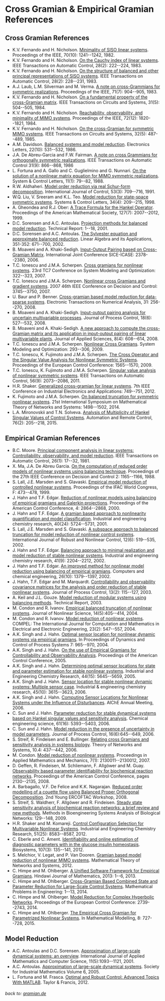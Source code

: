 
# Cross Gramian &amp; Empirical Gramian References #


## Cross Gramian References ##

+ K.V. Fernando and H. Nicholson. [Minimality of SISO linear systems](http://dx.doi.org/10.1109/PROC.1982.12460). Proceedings of the IEEE, 70(10): 1241--1242, 1982.
+ K.V. Fernando and H. Nicholson. [On the Cauchy index of linear systems](http://dx.doi.org/10.1109/TAC.1983.1103200). IEEE Transactions on Automatic Control, 28(2): 222--224, 1983.
+ K.V. Fernando and H. Nicholson. [On the structure of balanced and other principal representations of SISO systems](http://dx.doi.org/10.1109/TAC.1983.1103195). IEEE Transactions on Automatic Control, 28(2): 228--231, 1983.
+ A.J. Laub, L.M. Silverman and M. Verma. [A note on cross-Grammians for symmetric realizations](http://dx.doi.org/10.1109/PROC.1983.12688). Proceedings of the IEEE, 71(7): 904--905, 1983.
+ K.V. Fernando and H. Nicholson. [On a fundamental property of the cross-Gramian matrix](http://dx.doi.org/10.1109/TCS.1984.1085524). IEEE Transactions on Circuits and Systems, 31(5): 504--505, 1984.
+ K.V. Fernando and H. Nicholson. [Reachability, observability, and minimality of MIMO systems](http://dx.doi.org/10.1109/PROC.1984.13094). Proceedings of the IEEE, 72(12): 1820--1821, 1984.
+ K.V. Fernando and H. Nicholson. [On the cross-Gramian for symmetric MIMO systems](http://dx.doi.org/10.1109/TCS.1985.1085737). IEEE Transactions on Circuits and Systems, 32(5): 487--489, 1985.
+ A.M. Davidson. [Balanced systems and model reduction](http://dx.doi.org/10.1049/el:19860362). Electronics Letters, 22(10): 531--532, 1986.
+ J.A. De Abreu-Garcia and F.W. Fairman. [A note on cross Grammians for orthogonally symmetric realizations](http://dx.doi.org/10.1109/TAC.1986.1104421). IEEE Transactions on Automatic Control 31(9): 866--868, 1986
+ L. Fortuna and A. Gallo and C. Guglielmino and G. Nunnari. [On the solution of a nonlinear matrix equation for MIMO symmetric realizations](http://dx.doi.org/10.1016/0167-6911%2888%2990115-6). System &amp; Control Letters, 11(1):  79--82, 1988.
+ R.W. Aldhaheri. [Model order reduction via real Schur-form decomposition](http://dx.doi.org/10.1080/00207179108953642). International Journal of Control, 53(3): 709--716, 1991.
+ W.Q. Liu, V. Sreeram and K.L. Teo. [Model reduction for state-space symmetric systems](http://dx.doi.org/10.1016/S0167-6911%2898%2900024-3). Systems &amp; Control Letters, 34(4): 209--215, 1998. 
+ A. Gheondea and R.J. Ober: [A Trace Formula for the Hankel Operator](http://dx.doi.org/10.1090/S0002-9939-99-04669-9). Proceedings of the American Mathematical Society, 127(7): 2007--2012, 1999.
+ D.C. Sorensen and A.C. Antoulas. [Projection methods for balanced model reduction](http://www.caam.rice.edu/caam/trs/2001/TR01-03.pdf). Technical Report: 1--18, 2001.
+ D.C. Sorensen and A.C. Antoulas. [The Sylvester equation and approximate balanced reduction](http://dx.doi.org/10.1016/S0024-3795%2802%2900283-5). Linear Algebra and its Applications, 351-352: 671--700, 2002.
+ B. Moaveni and A. Khaki-Sedigh. [Input-Output Pairing based on Cross-Gramian Matrix](http://dx.doi.org/10.1109/SICE.2006.314989). International Joint Conference SICE-ICASE: 2378--2380, 2006.
+ T.C. Ionescu and J.M.A. Scherpen. [Cross gramians for nonlinear systems](http://ifip2007.agh.edu.pl/abstracts/48.pdf). 23rd TC7 Conference on System Modeling and Optimization: 322--323, 2007.
+ T.C. Ionescu and J.M.A. Scherpen. [Nonlinear cross Gramians and gradient systems](http://dx.doi.org/10.1109/CDC.2007.4434707). 2007 46th IEEE Conference on Decision and Control: 3745--3750, 2007. 
+ U. Baur and P. Benner. [Cross-gramian based model reduction for data-sparse systems](http://eudml.org/doc/130548). Electronic Transactions on Numerical Analysis, 31: 256--270, 2008.
+ B. Moaveni and A. Khaki-Sedigh. [Input-output pairing analysis for uncertain multivariable processes](http://dx.doi.org/10.1016/j.jprocont.2007.10.015). Journal of Process Control, 18(6): 527--532, 2008.
+ B. Moaveni and A. Khaki-Sedigh. [A new approach to compute the cross-Gramian matrix and its application in input-output pairing of linear multivariable plants](http://dx.doi.org/10.3923/jas.2008.608.614). Journal of Applied Sciences, 8(4): 608--614, 2008.
+ T.C. Ionescu and J.M.A. Scherpen. [Nonlinear Cross Gramians](http://dx.doi.org/10.1007/978-3-642-04802-9_16). System Modeling and Optimization: 293--306, 2009.
+ T.C. Ionescu, K. Fujimoto and J.M.A. Scherpen. [The Cross Operator and the Singular Value Analysis for Nonlinear Symmetric Systems](http://ieeexplore.ieee.org/xpls/abs_all.jsp?arnumber=7074629). Proceedings of the European Control Conference: 1565--1570, 2009.
+ T.C. Ionescu, K. Fujimoto and J.M.A. Scherpen. [Singular value analysis of nonlinear symmetric systems](http://dx.doi.org/10.1109/TAC.2011.2126630). IEEE Transactions on Automatic Control, 56(9): 2073--2086, 2011.
+ H.R. Shaker. [Generalized cross-gramian for linear systems](http://dx.doi.org/10.1109/ICIEA.2012.6360824). 7th IEEE Conference on Industrial Electronics and Applications: 749--751, 2012.
+ K. Fujimoto and J.M.A. Scherpen. [On balanced truncation for symmetric nonlinear systems](http://fwn06.housing.rug.nl/mtns2014-papers/fullPapers/0313.pdf). 21st International Symposium on Mathematical Theory of Networks and Systems: 1498--1502, 2014.
+ L.A. Mironovskii and T.N. Solveva. [Analysis of Multiplicity of Hankel Singular Values of Control Systems](http://dx.doi.org/10.1134/S0005117915020022). Automation and Remote Control, 76(2): 205--218, 2015.



## Empirical Gramian References ##

+ B.C. Moore. [Principal component analysis in linear systems: Controllability, observability, and model reduction](http://dx.doi.org/10.1109/TAC.1981.1102568). IEEE Transactions on Automatic Control, 26(1): 17--32, 1981.
+ X. Ma, J.A. De Abreu Garcia. [On the computation of reduced order models of nonlinear systems using balancing technique](http://dx.doi.org/10.1109/CDC.1988.194502). Proceedings of the 27th IEEE Conference on Decision and Control 2: 1165--1166, 1988.
+ S. Lall, J.E. Marsden and S. Glavaski. [Empirical model reduction of controlled nonlinear systems](http://authors.library.caltech.edu/20343/2/10.1.1.123.4669.pdf). Proceedings of the IFAC World Congress, F: 473--478, 1999.
+ J. Hahn and T.F. Edgar. [Reduction of nonlinear models using balancing of empirical gramians and Galerkin projections](http://dx.doi.org/10.1109/ACC.2000.878734). Proceedings of the American Control Conference, 4: 2864--2868, 2000.
+ J. Hahn and T.F. Edgar. [A gramian based approach to nonlinearity quantification and model classification](http://dx.doi.org/10.1021/ie010155v). Industrial and engineering chemistry research, 40(24): 5724--5731, 2001.
+ S. Lall, J.E. Marsden and S. Glavaski. [A subspace approach to balanced truncation for model reduction of nonlinear control systems](http://dx.doi.org/10.1002/rnc.657). International Journal of Robust and Nonlinear Control, 12(6): 519--535, 2002.
+ J. Hahn and T.F. Edgar. [Balancing approach to minimal realization and model reduction of stable nonlinear systems](http://dx.doi.org/10.1021/ie0106175). Industrial and engineering chemistry research, 41(9): 2204--2212, 2002.
+ J. Hahn and T.F. Edgar. [An improved method for nonlinear model reduction using balancing of empirical gramians](http://dx.doi.org/10.1016/S0098-1354%2802%2900120-5). Computers and chemical engineering, 26(10): 1379--1397, 2002.
+ J. Hahn, T.F. Edgar and M. Marquardt. [Controllability and observability covariance matrices for the analysis and order reduction of stable nonlinear systems](http://dx.doi.org/10.1016/S0959-1524%2802%2900024-0). Journal of Process Control, 13(2): 115--127, 2003.
+ A. Keil and J.L. Gouze. [Model reduction of modular systems using balancing methods](http://campar.in.tum.de/twiki/pub/Main/AndreasKeil/keil2003modelreduction.pdf). Technical Report, 2003.
+ M. Condon and R. Ivanov. [Empirical balanced truncation of nonlinear systems](http://dx.doi.org/10.1007/s00332-004-0617-5). Journal of Nonlinear Science, 14(5):405--414, 2004.
+ M. Condon and R. Ivanov. [Model reduction of nonlinear systems](http://dx.doi.org/10.1108/03321640410510730). COMPEL: The International Journal for Computation and Mathematics in Electrical and Electronic Engineering, 23(2):  547--557, 2004.
+ A.K. Singh and J. Hahn. [Optimal sensor location for nonlinear dynamic systems via empirical gramians](http://www.nt.ntnu.no/users/skoge/prost/proceedings/dycops04/pdffiles/papers/17.pdf). In Proceedings of Dynamics and Control of Process Systems 7: 965--970, 2004.
+ A.K. Singh and J. Hahn. [On the use of Empirical Gramians for Controllability and Observability Analysis](http://dx.doi.org/10.1109/ACC.2005.1469922). Proceedings of the American Control Conference, 2005.
+ A.K. Singh and J. Hahn. [Determining optimal sensor locations for state and parameter estimation for stable nonlinear systems](http://dx.doi.org/10.1021/ie040212v). Industrial and Engineering Chemistry Research, 44(15): 5645--5659, 2005.
+ A.K. Singh and J. Hahn. [Sensor location for stable nonlinear dynamic systems: Multiple sensor case](http://dx.doi.org/10.1021/ie0511175). Industrial &amp; engineering chemistry research, 45(10): 3615--3623, 2006.
+ A.K. Singh and J. Hahn. [Computing Sensor Locations for Nonlinear Systems under the Influence of Disturbances](http://www.nt.ntnu.no/users/skoge/prost/proceedings/aiche-2006/data/papers/P50021.pdf). AIChE Annual Meeting, 2006.
+ C. Sun and J. Hahn. [Parameter reduction for stable dynamical systems based on Hankel singular values and sensitivity analysis](http://dx.doi.org/10.1016/j.ces.2006.04.027). Chemical engineering science, 61(16): 5393--5403, 2006.
+ C. Sun and J. Hahn. [Model reduction in the presence of uncertainty in model parameters](http://dx.doi.org/10.1016/j.jprocont.2005.10.001). Journal of Process Control, 16(6):645--649, 2006.
+ S. Streif, R. Findeisen and E. Bullinger. [Relating cross Gramians and sensitivity analysis in systems biology](http://eprints.nuim.ie/1768/1/HamiltonGramian.pdf). Theory of Networks and Systems, 10.4: 437--442, 2006.
+ M. Condon. [Model reduction of nonlinear systems](http://dx.doi.org/10.1002/pamm.200701084). Proceedings in Applied Mathematics and Mechanics, 7(1): 2130011--2130012, 2007.
+ D. Geffen, R. Findeisen, M. Schliemann, F. Allg&ouml;wer and M. Guay. [Observability based parameter identifiability for biochemical reaction networks](http://dx.doi.org/10.1109/ACC.2008.4586807). Proceedings of the American Control Conference, pages 2130--2135, 2008.
+ A. Barbagallo, V.F. De Felice and K.K. Nagarajan. [Reduced order modelling of a couette flow using Balanced Proper Orthogonal Decomposition](http://dokumente.unibw.de/pub/bscw.cgi/S50cf6918/d2700941/BarbaDefelNagar.pdf). 2nd Young ERCOFTAC Workshop, 2008.
+ S. Streif, S. Waldherr, F. Allg&ouml;wer and R. Findeisen. [Steady state sensitivity analysis of biochemical reaction networks: a brief review and new methods](http://books.google.de/books?id=Haod3KR-tR8C&lpg=PA129&ots=mr5bWYnbVy&dq=%22Steady%20state%20sensitivity%20analysis%20of%20biochemical%20reaction%20networks%3A%20a%20brief%20review%20and%20new%20methods%22&pg=PA129#v=onepage&q&f=false). Methods in Bioengineering Systems Analysis of Biological Networks: 129--148, 2009.
+ H.R. Shaker and M. Komareji. [Control Configuration Selection for Multivariable Nonlinear Systems](http://dx.doi.org/10.1021/ie301137k). Industrial and Engineering Chemistry Research, 51(25): 8583--8587, 2012.
+ C. Eberle and C. Ament. [Identifiability and online estimation of diagnostic parameters with in the glucose insulin homeostasis](http://dx.doi.org/10.1016/j.biosystems.2011.11.003). Biosystems, 107(3): 135--141, 2012.
+ S. Melchior, V. Legat, and P. Van Dooren. [Gramian based model reduction of nonlinear MIMO systems](http://www.mtns2012.conference.net.au/Extended%20Abstract/MTNS2012_0170_paper.pdf). Mathematical Theory of Networks and Systems, 2012.
+ C. Himpe and M. Ohlberger. [A Unified Software Framework for Empirical Gramians](http://dx.doi.org/10.1155/2013/365909). Hindawi Journal of Mathematics, 2013: 1--6, 2013.
+ C. Himpe and M. Ohlberger. [Cross-Gramian Based Combined State and Parameter Reduction for Large-Scale Control Systems](http://dx.doi.org/10.1155/2014/843869). Mathematical Problems in Engineering: 1--13, 2014.
+ C. Himpe and M. Ohlberger. [Model Reduction for Complex Hyperbolic Networks](http://dx.doi.org/10.1109/ECC.2014.6862188). Proceedings of the European Control Conference: 2739--2743, 2014.
+ C. Himpe and M. Ohlberger. [The Empirical Cross Gramian for Parametrized Nonlinear Systems](http://www.ifac-papersonline.net/Detailed/69193.html). In Mathematical Modelling, 8: 727--728, 2015.


## Model Reduction ##

+ A.C. Antoulas and D.C. Sorensen. [Approximation of large-scale dynamical systems: an overview](http://eudml.org/doc/207547). International Journal of Applied Mathematics and Computer Science, 11(5):1093--1121, 2001.
+ A.C. Antoulas. [Approximation of large-scale dynamical systems](http://dx.doi.org/10.1137/1.9780898718713). Society for Industrial Mathematics Volume 6, 2005.
+ L. Fortuna and M. Frasca. [Optimal and Robust Control: Advanced Topics With MATLAB](http://books.google.de/books?id=WM3OzyHKlD4C&lpg=PP1&dq=isbn%3A146650191X&pg=PP1#v=onepage&q&f=false). Taylor & Francis, 2012.


###### back to: [gramian.de](http://gramian.de) ######
